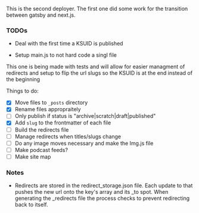 This is the second deployer. The first
one did some work for the transition
between gatsby and next.js.

### TODOs

- Deal with the first time a KSUID is
  published

- Setup main.js to not hard code a
  singl file

This one is being made with tests and
will allow for easier managment of
redirects and setup to flip the
url slugs so the KSUID is at the end
instead of the beginning

Things to do:

- [x] Move files to `_posts` directory
- [x] Rename files appropraitely
- [ ] Only publish if status is "archive|scratch|draft|published"
- [x] Add `slug` to the frontmatter of each file
- [ ] Build the redirects file
- [ ] Manage redirects when titles/slugs change
- [ ] Do any image moves necessary and make the Img.js file
- [ ] Make podcast feeds?
- [ ] Make site map

### Notes

- Redirects are stored in the redirect_storage.json
  file. Each update to that pushes the new url
  onto the key's array and its \_to spot. When
  generating the \_redirects file the process checks
  to prevent redirecting back to itself.
